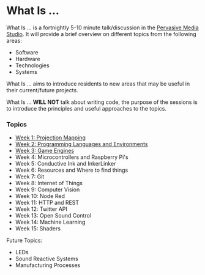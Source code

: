 What Is ...
===

What Is ... is a fortnightly 5-10 minute talk/discussion in the [Pervasive Media Studio](http://www.watershed.co.uk/studio/). It will provide a brief overview on different topics from the following areas: 

* Software
* Hardware
* Technologies
* Systems

What Is ... aims to introduce residents to new areas that may be useful in their current/future projects.

What Is ... **WILL NOT** talk about writing code, the purpose of the sessions is to introduce the principles and useful approaches to the topics.

### Topics

* [Week 1: Projection Mapping](./topics/projectionmapping.md)
* [Week 2: Programming Languages and Environments](./topics/programminglanguagesandenvironments.md)
* [Week 3: Game Engines](./topics/gameengine.md)
* Week 4: Microcontrollers and Raspberry Pi's
* Week 5: Conductive Ink and InkerLinker
* Week 6: Resources and Where to find things
* Week 7: Git
* Week 8: Internet of Things
* Week 9: Computer Vision
* Week 10: Node Red
* Week 11: HTTP and REST
* Week 12: Twitter API
* Week 13: Open Sound Control
* Week 14: Machine Learning
* Week 15: Shaders

Future Topics:

* LEDs
* Sound Reactive Systems
* Manufacturing Processes



